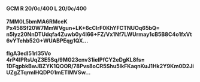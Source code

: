 #### GCM R 20/0c/400 L 20/0c/400
**7MM0L5bmMA6RMceK**<br/>**Px458Sf20W7MmWVgun+LK+6cClrF0KhYFCTNUOq65bQ=**<br/>**n5lyz20NnDTUdqfa4Zuwb0y4I66+FZ/Vx1Nf7LWUrmay1cB5B8C4o1fxVt6vYTehb52G+WUABPEqg1QX...**<br/><br/>
**fIgA3edI51rI35Vo**<br/>**4rP4lPRsUqZ3E5Sq/9MG23cnv31ieIPfCY2eDgKL8fs=**<br/>**1DFqpbkBwJBZYK1QOOR/78Pvs8oCR5Shu5lkFKaqnKuJ1Hk2Y9Km0D2JiUZgZTqrmlHQDP01mETlMVSw...**